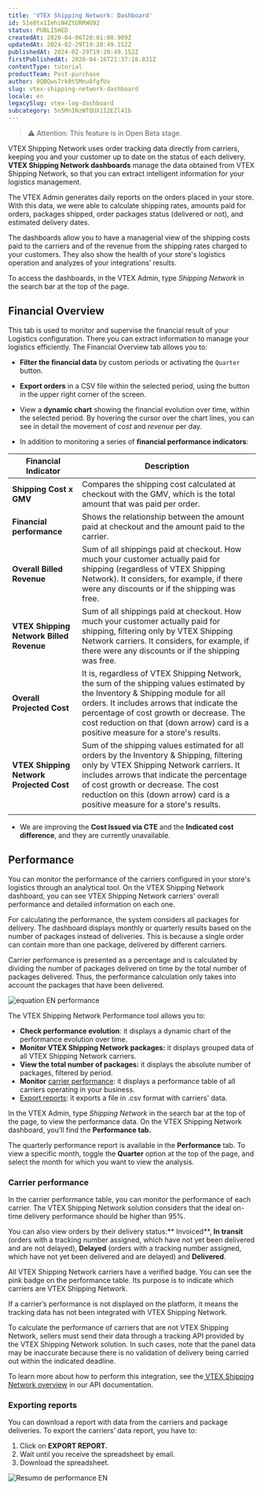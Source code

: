 ```yaml
---
title: 'VTEX Shipping Network: Dashboard'
id: 51e8tx1IehiN4ZtURRWU92
status: PUBLISHED
createdAt: 2020-04-06T20:01:00.909Z
updatedAt: 2024-02-29T19:20:49.152Z
publishedAt: 2024-02-29T19:20:49.152Z
firstPublishedAt: 2020-04-16T21:37:18.831Z
contentType: tutorial
productTeam: Post-purchase
author: 0QBQws7rk0t5Mnu8fgfUv
slug: vtex-shipping-network-dashboard
locale: en
legacySlug: vtex-log-dashboard
subcategory: 5n5MnINzWTQUX1I2EZl4Ib
---
```


>⚠️ Attention: This feature is in Open Beta stage.

VTEX Shipping Network uses order tracking data directly from carriers, keeping you and your customer up to date on the status of each delivery. **VTEX Shipping Network dashboards** manage the data obtained from VTEX Shipping Network, so that you can extract intelligent information for your logistics management. 

The VTEX Admin generates daily reports on the orders placed in your store. With this data, we were able to calculate shipping rates, amounts paid for orders, packages shipped, order packages status (delivered or not), and estimated delivery dates. 

The dashboards allow you to have a managerial view of the shipping costs paid to the carriers and of the revenue from the shipping rates charged to your customers. They also show the health of your store's logistics operation and analyzes of your integrations’ results.

To access the dashboards, in the VTEX Admin, type *Shipping Network*  in the search bar at the top of the page.

## Financial Overview

This tab is used to monitor and supervise the financial result of your Logistics configuration. There you can extract information to manage your logistics efficiently. The Financial Overview tab allows you to:

- **Filter the financial data** by custom periods or activating the `Quarter` button.

- **Export orders** in a CSV file within the selected period, using the button in the upper right corner of the screen.

- View a **dynamic chart** showing the financial evolution over time, within the selected period. By hovering the cursor over the chart lines, you can see in detail the movement of *cost* and *revenue* per day.

- In addition to monitoring a series of **financial performance indicators**:

| Financial Indicator               | Description                                                                                                                                                                                                                                                                                                                                                                                                                                                        |
|------------------------------------|------------------------------------------------------------------------------------------------------------------------------------------------------------------------------------------------------------------------------------------------------------------------------------------------------------------------------------------------------------------------------------------------------------------------------------------------------------------|
| **Shipping Cost x GMV**           | Compares the shipping cost calculated at checkout with the GMV, which is the total amount that was paid per order.                                                                                                                                                                                                                                                                                                                                                     |
| **Financial performance**          | Shows the relationship between the amount paid at checkout and the amount paid to the carrier.                                                                                                                                                                                                                                                                                                                                                                              |
| **Overall Billed Revenue**         | Sum of all shippings paid at checkout. How much your customer actually paid for shipping (regardless of VTEX Shipping Network). It considers, for example, if there were any discounts or if the shipping was free.                                                                                                                                                                                                                                                      |
| **VTEX Shipping Network Billed Revenue**    | Sum of all shippings paid at checkout. How much your customer actually paid for shipping, filtering only by VTEX Shipping Network carriers. It considers, for example, if there were any discounts or if the shipping was free.                                                                                                                                                                                                                                       |
| **Overall Projected Cost**        | It is, regardless of VTEX Shipping Network, the sum of the shipping values estimated by the Inventory & Shipping module for all orders. It includes arrows that indicate the percentage of cost growth or decrease. The cost reduction on that (down arrow) card is a positive measure for a store's results.                                                                                                                                 |
| **VTEX Shipping Network Projected Cost**     | Sum of the shipping values estimated for all orders by the Inventory & Shipping, filtering only by VTEX Shipping Network carriers. It includes arrows that indicate the percentage of cost growth or decrease. The cost reduction on this (down arrow) card is a positive measure for a store's results.
                                                                                                            |

* We are improving the **Cost Issued via CTE** and the **Indicated cost difference**, and they are currently unavailable.

## Performance

You can monitor the performance of the carriers configured in your store's logistics through an analytical tool. On the VTEX Shipping Network dashboard, you can see VTEX Shipping Network carriers' overall performance and detailed information on each one.

For calculating the performance, the system considers all packages for delivery. The dashboard displays monthly or quarterly results based on the number of packages instead of deliveries. This is because a single order can contain more than one package, delivered by different carriers.

Carrier performance is presented as a percentage and is calculated by dividing the number of packages delivered on time by the total number of packages delivered. Thus, the performance calculation only takes into account the packages that have been delivered.

![equation EN performance](https://images.ctfassets.net/alneenqid6w5/24t2KA8ivoNmb4y3oaDDxf/f899c821db95eef10472ae180e5b74e4/equation_EN_performance.gif)

 The VTEX Shipping Network Performance tool allows you to:

 - **Check performance evolution**: it displays a dynamic chart of the performance evolution over time.
- **Monitor VTEX Shipping Network packages:** it displays grouped data of all VTEX Shipping Network carriers.
- **View the total number of packages:** it displays the absolute number of packages, filtered by period.
- **Monitor** [carrier performance](#carrier-performance): it displays a performance table of all carriers operating in your business.
- [Export reports](#exporting-reports): it exports a file in .csv format with carriers' data.

In the VTEX Admin, type *Shipping Network*  in the search bar at the top of the page, to view the performance data. On the VTEX Shipping Network dashboard, you’ll find the **Performance tab.**

The quarterly performance report is available in the **Performance** tab. To view a specific month, toggle the **Quarter** option at the top of the page, and select the month for which you want to view the analysis.

### Carrier performance

In the carrier performance table, you can monitor the performance of each carrier. The VTEX Shipping Network solution considers that the ideal on-time delivery performance should be higher than 95%.

You can also view orders by their delivery status:** Invoiced**, **In transit** (orders with a tracking number assigned, which have not yet been delivered and are not delayed), **Delayed** (orders with a tracking number assigned, which have not yet been delivered and are delayed) and **Delivered**.

All VTEX Shipping Network carriers have a verified badge. You can see the pink badge on the performance table. Its purpose is to indicate which carriers are VTEX Shipping Network.

If a carrier’s performance is not displayed on the platform, it means the tracking data has not been integrated with VTEX Shipping Network.

To calculate the performance of carriers that are not VTEX Shipping Network, sellers must send their data through a tracking API provided by the VTEX Shipping Network solution. In such cases, note that the panel data may be inaccurate because there is no validation of delivery being carried out within the indicated deadline.

To learn more about how to perform this integration, see the[ VTEX Shipping Network overview](https://developers.vtex.com/docs/api-reference/vtex-shipping-network-api) in our API documentation.

### Exporting reports

You can download a report with data from the carriers and package deliveries. To export the carriers’ data report, you have to:

1. Click on **EXPORT REPORT.**
2. Wait until you receive the spreadsheet by email.
3.  Download the spreadsheet.

![Resumo de performance EN](https://images.ctfassets.net/alneenqid6w5/7Ml4WafUUCfuL5zCQeICqk/786e60dd75dc0118711259b8ab4bbd7d/Resumo_de_performance_EN.png)
